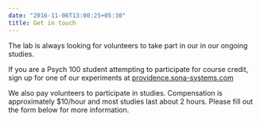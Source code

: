 ```yaml
---
date: "2016-11-06T13:00:25+05:30"
title: Get in touch
---
```


The lab is always looking for volunteers to take part in our in our ongoing studies. 

If you are a Psych 100 student attempting to participate for course credit, sign up for one of our experiments at [providence.sona-systems.com](providence.sona-systems.com)

We also pay volunteers to participate in studies. Compensation is approximately $10/hour and most studies last about 2 hours. Please fill out the form below for more information.
